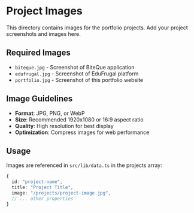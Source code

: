 # Project Images

This directory contains images for the portfolio projects. Add your project screenshots and images here.

## Required Images

- `biteque.jpg` - Screenshot of BiteQue application
- `edufrugal.jpg` - Screenshot of EduFrugal platform  
- `portfolio.jpg` - Screenshot of this portfolio website

## Image Guidelines

- **Format**: JPG, PNG, or WebP
- **Size**: Recommended 1920x1080 or 16:9 aspect ratio
- **Quality**: High resolution for best display
- **Optimization**: Compress images for web performance

## Usage

Images are referenced in `src/lib/data.ts` in the projects array:

```typescript
{
  id: "project-name",
  title: "Project Title",
  image: "/projects/project-image.jpg",
  // ... other properties
}
```